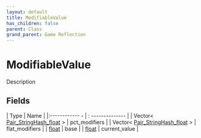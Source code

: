 ```yaml
---
layout: default
title: ModifiableValue
has_children: false
parent: Class
grand_parent: Game Reflection
---
```

# ModifiableValue
Description 

## Fields
| Type | Name |
|:------------ - | : -------------- |
| Vector< [Pair_StringHash_float](game-reflection/classes/pair__string_hash_float.md) > | pct_modifiers |
| Vector< [Pair_StringHash_float](game-reflection/classes/pair__string_hash_float.md) > | flat_modifiers |
| [float](game-reflection/components/float.md) | base |
| [float](game-reflection/components/float.md) | current_value |

